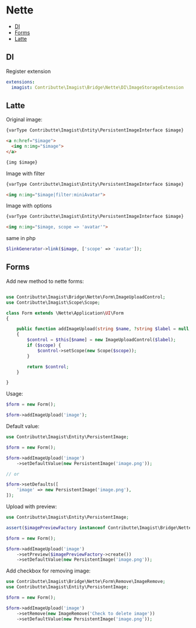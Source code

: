 # Nette

- [DI](#di)
- [Forms](#forms)
- [Latte](#latte)

## DI
Register extension

```yaml
extensions:
  imagist: Contributte\Imagist\Bridge\Nette\DI\ImageStorageExtension
```

## Latte

Original image:
```html
{varType Contributte\Imagist\Entity\PersistentImageInterface $image}

<a n:href="$image">
  <img n:img="$image">
</a>

{img $image}
```

Image with filter
```html
{varType Contributte\Imagist\Entity\PersistentImageInterface $image}

<img n:img="$image|filter:miniAvatar">
```

Image with options
```html
{varType Contributte\Imagist\Entity\PersistentImageInterface $image}

<img n:img="$image, scope => 'avatar'">
```

same in php

```php
$linkGenerator->link($image, ['scope' => 'avatar']);
```

## Forms

Add new method to nette forms:

```php

use Contributte\Imagist\Bridge\Nette\Form\ImageUploadControl;
use Contributte\Imagist\Scope\Scope;

class Form extends \Nette\Application\UI\Form
{

    public function addImageUpload(string $name, ?string $label = null, ?string $scope = null): ImageUploadControl
	{
		$control = $this[$name] = new ImageUploadControl($label);
		if ($scope) {
			$control->setScope(new Scope($scope));
		}

		return $control;
	}

}

```

Usage:
```php
$form = new Form();

$form->addImageUpload('image');
```

Default value:

```php
use Contributte\Imagist\Entity\PersistentImage;

$form = new Form();

$form->addImageUpload('image')
    ->setDefaultValue(new PersistentImage('image.png'));

// or

$form->setDefaults([
    'image' => new PersistentImage('image.png'),
]);
```

Upload with preview:

```php
use Contributte\Imagist\Entity\PersistentImage;

assert($imagePreviewFactory instanceof Contributte\Imagist\Bridge\Nette\Form\Preview\ImagePreviewFactoryInterface); // inject

$form = new Form();

$form->addImageUpload('image')
    ->setPreview($imagePreviewFactory->create())
    ->setDefaultValue(new PersistentImage('image.png'));
```

Add checkbox for removing image:

```php
use Contributte\Imagist\Bridge\Nette\Form\Remove\ImageRemove;
use Contributte\Imagist\Entity\PersistentImage;

$form = new Form();

$form->addImageUpload('image')
    ->setRemove(new ImageRemove('Check to delete image'))
    ->setDefaultValue(new PersistentImage('image.png'));
```

